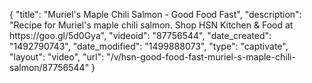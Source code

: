 {
    "title": "Muriel's Maple Chili Salmon - Good Food Fast",
    "description": "Recipe for Muriel's maple chili salmon. Shop HSN Kitchen & Food at https:\/\/goo.gl\/5d0Gya",
    "videoid": "87756544",
    "date_created": "1492790743",
    "date_modified": "1499888073",
    "type": "captivate",
    "layout": "video",
    "url": "\/v\/hsn-good-food-fast-muriel-s-maple-chili-salmon\/87756544"
}